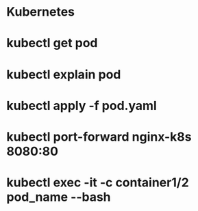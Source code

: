 # Kubernetes

# kubectl get pod

# kubectl explain pod

# kubectl apply -f pod.yaml

# kubectl port-forward nginx-k8s 8080:80

# kubectl exec -it -c container1/2 pod_name --bash
